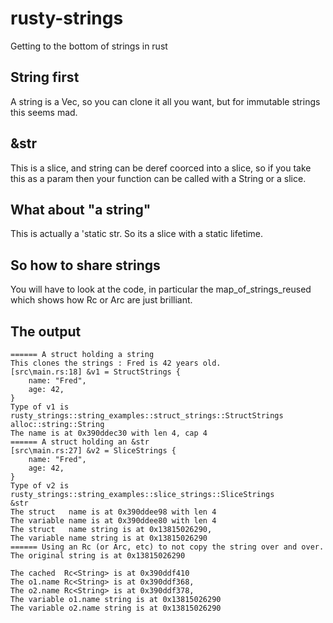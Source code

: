 # rusty-strings
Getting to the bottom of strings in rust

## String first

A string is a Vec<u8>, so you can clone it all you want, but for immutable strings this seems mad.

## &str

This is a slice, and string can be deref coorced into a slice, so if you take this as a param
then your function can be called with a String or a slice.

## What about "a string"

This is actually a 'static str.  So its a slice with a static lifetime.

## So how to share strings

You will have to look at the code, in particular the map_of_strings_reused which shows how Rc or Arc are
just brilliant.

## The output

```
====== A struct holding a string
This clones the strings : Fred is 42 years old.
[src\main.rs:18] &v1 = StructStrings {
    name: "Fred",
    age: 42,
}
Type of v1 is rusty_strings::string_examples::struct_strings::StructStrings
alloc::string::String
The name is at 0x390ddec30 with len 4, cap 4
====== A struct holding an &str
[src\main.rs:27] &v2 = SliceStrings {
    name: "Fred",
    age: 42,
}
Type of v2 is rusty_strings::string_examples::slice_strings::SliceStrings
&str
The struct   name is at 0x390ddee98 with len 4
The variable name is at 0x390ddee80 with len 4
The struct   name string is at 0x13815026290,
The variable name string is at 0x13815026290
====== Using an Rc (or Arc, etc) to not copy the string over and over.
The original string is at 0x13815026290

The cached  Rc<String> is at 0x390ddf410
The o1.name Rc<String> is at 0x390ddf368,
The o2.name Rc<String> is at 0x390ddf378,
The variable o1.name string is at 0x13815026290
The variable o2.name string is at 0x13815026290
```


